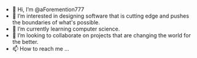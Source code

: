 - 👋 Hi, I’m @aForemention777
- 👀 I’m interested in designing software that is cutting edge and pushes the boundaries of what's possible.
- 🌱 I’m currently learning computer science.
- 💞️ I’m looking to collaborate on projects that are changing the world for the better.
- 📫 How to reach me ...

<!---
aForemention777/aForemention777 is a ✨ special ✨ repository because its `README.md` (this file) appears on your GitHub profile.
You can click the Preview link to take a look at your changes.
--->
